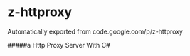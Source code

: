 # z-httproxy
Automatically exported from code.google.com/p/z-httproxy

#####a Http Proxy Server With C# 
